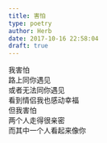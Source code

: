 ```yaml
---  
title: 害怕  
type: poetry  
author: Herb  
date: 2017-10-16 22:58:04  
draft: true
---  
```

我害怕  
路上同你遇见  
或者无法同你遇见  
看到情侣我也感动幸福  
但我害怕  
两个人走得很亲密  
而其中一个人看起来像你